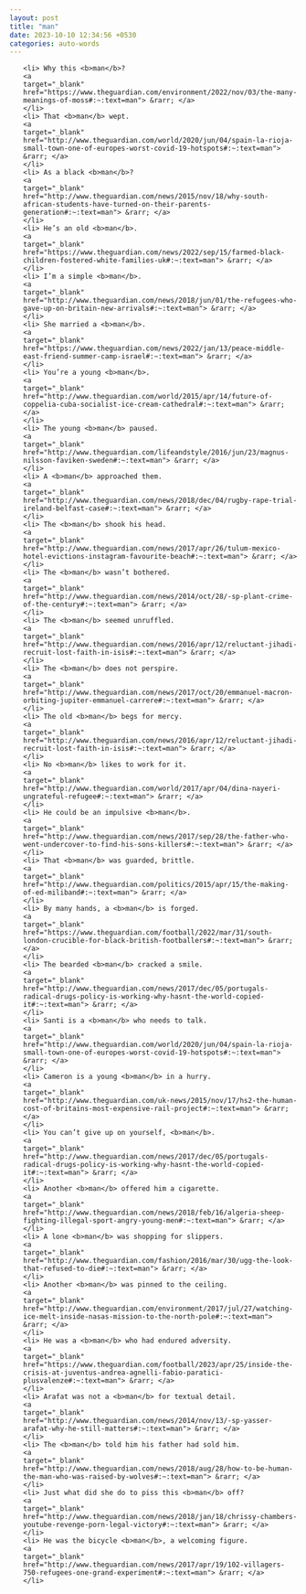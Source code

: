 ```yaml
---
layout: post
title: "man"
date: 2023-10-10 12:34:56 +0530
categories: auto-words
---
```

<ol>

    <li> Why this <b>man</b>?
    <a 
    target="_blank" 
    href="https://www.theguardian.com/environment/2022/nov/03/the-many-meanings-of-moss#:~:text=man"> &rarr; </a>
    </li>
    <li> That <b>man</b> wept.
    <a 
    target="_blank" 
    href="http://www.theguardian.com/world/2020/jun/04/spain-la-rioja-small-town-one-of-europes-worst-covid-19-hotspots#:~:text=man"> &rarr; </a>
    </li>
    <li> As a black <b>man</b>?
    <a 
    target="_blank" 
    href="http://www.theguardian.com/news/2015/nov/18/why-south-african-students-have-turned-on-their-parents-generation#:~:text=man"> &rarr; </a>
    </li>
    <li> He’s an old <b>man</b>.
    <a 
    target="_blank" 
    href="https://www.theguardian.com/news/2022/sep/15/farmed-black-children-fostered-white-families-uk#:~:text=man"> &rarr; </a>
    </li>
    <li> I’m a simple <b>man</b>.
    <a 
    target="_blank" 
    href="http://www.theguardian.com/news/2018/jun/01/the-refugees-who-gave-up-on-britain-new-arrivals#:~:text=man"> &rarr; </a>
    </li>
    <li> She married a <b>man</b>.
    <a 
    target="_blank" 
    href="https://www.theguardian.com/news/2022/jan/13/peace-middle-east-friend-summer-camp-israel#:~:text=man"> &rarr; </a>
    </li>
    <li> You’re a young <b>man</b>.
    <a 
    target="_blank" 
    href="http://www.theguardian.com/world/2015/apr/14/future-of-coppelia-cuba-socialist-ice-cream-cathedral#:~:text=man"> &rarr; </a>
    </li>
    <li> The young <b>man</b> paused.
    <a 
    target="_blank" 
    href="http://www.theguardian.com/lifeandstyle/2016/jun/23/magnus-nilsson-faviken-sweden#:~:text=man"> &rarr; </a>
    </li>
    <li> A <b>man</b> approached them.
    <a 
    target="_blank" 
    href="http://www.theguardian.com/news/2018/dec/04/rugby-rape-trial-ireland-belfast-case#:~:text=man"> &rarr; </a>
    </li>
    <li> The <b>man</b> shook his head.
    <a 
    target="_blank" 
    href="http://www.theguardian.com/news/2017/apr/26/tulum-mexico-hotel-evictions-instagram-favourite-beach#:~:text=man"> &rarr; </a>
    </li>
    <li> The <b>man</b> wasn’t bothered.
    <a 
    target="_blank" 
    href="http://www.theguardian.com/news/2014/oct/28/-sp-plant-crime-of-the-century#:~:text=man"> &rarr; </a>
    </li>
    <li> The <b>man</b> seemed unruffled.
    <a 
    target="_blank" 
    href="http://www.theguardian.com/news/2016/apr/12/reluctant-jihadi-recruit-lost-faith-in-isis#:~:text=man"> &rarr; </a>
    </li>
    <li> The <b>man</b> does not perspire.
    <a 
    target="_blank" 
    href="http://www.theguardian.com/news/2017/oct/20/emmanuel-macron-orbiting-jupiter-emmanuel-carrere#:~:text=man"> &rarr; </a>
    </li>
    <li> The old <b>man</b> begs for mercy.
    <a 
    target="_blank" 
    href="http://www.theguardian.com/news/2016/apr/12/reluctant-jihadi-recruit-lost-faith-in-isis#:~:text=man"> &rarr; </a>
    </li>
    <li> No <b>man</b> likes to work for it.
    <a 
    target="_blank" 
    href="http://www.theguardian.com/world/2017/apr/04/dina-nayeri-ungrateful-refugee#:~:text=man"> &rarr; </a>
    </li>
    <li> He could be an impulsive <b>man</b>.
    <a 
    target="_blank" 
    href="http://www.theguardian.com/news/2017/sep/28/the-father-who-went-undercover-to-find-his-sons-killers#:~:text=man"> &rarr; </a>
    </li>
    <li> That <b>man</b> was guarded, brittle.
    <a 
    target="_blank" 
    href="http://www.theguardian.com/politics/2015/apr/15/the-making-of-ed-miliband#:~:text=man"> &rarr; </a>
    </li>
    <li> By many hands, a <b>man</b> is forged.
    <a 
    target="_blank" 
    href="https://www.theguardian.com/football/2022/mar/31/south-london-crucible-for-black-british-footballers#:~:text=man"> &rarr; </a>
    </li>
    <li> The bearded <b>man</b> cracked a smile.
    <a 
    target="_blank" 
    href="http://www.theguardian.com/news/2017/dec/05/portugals-radical-drugs-policy-is-working-why-hasnt-the-world-copied-it#:~:text=man"> &rarr; </a>
    </li>
    <li> Santi is a <b>man</b> who needs to talk.
    <a 
    target="_blank" 
    href="http://www.theguardian.com/world/2020/jun/04/spain-la-rioja-small-town-one-of-europes-worst-covid-19-hotspots#:~:text=man"> &rarr; </a>
    </li>
    <li> Cameron is a young <b>man</b> in a hurry.
    <a 
    target="_blank" 
    href="http://www.theguardian.com/uk-news/2015/nov/17/hs2-the-human-cost-of-britains-most-expensive-rail-project#:~:text=man"> &rarr; </a>
    </li>
    <li> You can’t give up on yourself, <b>man</b>.
    <a 
    target="_blank" 
    href="http://www.theguardian.com/news/2017/dec/05/portugals-radical-drugs-policy-is-working-why-hasnt-the-world-copied-it#:~:text=man"> &rarr; </a>
    </li>
    <li> Another <b>man</b> offered him a cigarette.
    <a 
    target="_blank" 
    href="http://www.theguardian.com/news/2018/feb/16/algeria-sheep-fighting-illegal-sport-angry-young-men#:~:text=man"> &rarr; </a>
    </li>
    <li> A lone <b>man</b> was shopping for slippers.
    <a 
    target="_blank" 
    href="http://www.theguardian.com/fashion/2016/mar/30/ugg-the-look-that-refused-to-die#:~:text=man"> &rarr; </a>
    </li>
    <li> Another <b>man</b> was pinned to the ceiling.
    <a 
    target="_blank" 
    href="http://www.theguardian.com/environment/2017/jul/27/watching-ice-melt-inside-nasas-mission-to-the-north-pole#:~:text=man"> &rarr; </a>
    </li>
    <li> He was a <b>man</b> who had endured adversity.
    <a 
    target="_blank" 
    href="https://www.theguardian.com/football/2023/apr/25/inside-the-crisis-at-juventus-andrea-agnelli-fabio-paratici-plusvalenze#:~:text=man"> &rarr; </a>
    </li>
    <li> Arafat was not a <b>man</b> for textual detail.
    <a 
    target="_blank" 
    href="http://www.theguardian.com/news/2014/nov/13/-sp-yasser-arafat-why-he-still-matters#:~:text=man"> &rarr; </a>
    </li>
    <li> The <b>man</b> told him his father had sold him.
    <a 
    target="_blank" 
    href="http://www.theguardian.com/news/2018/aug/28/how-to-be-human-the-man-who-was-raised-by-wolves#:~:text=man"> &rarr; </a>
    </li>
    <li> Just what did she do to piss this <b>man</b> off?
    <a 
    target="_blank" 
    href="http://www.theguardian.com/news/2018/jan/18/chrissy-chambers-youtube-revenge-porn-legal-victory#:~:text=man"> &rarr; </a>
    </li>
    <li> He was the bicycle <b>man</b>, a welcoming figure.
    <a 
    target="_blank" 
    href="http://www.theguardian.com/news/2017/apr/19/102-villagers-750-refugees-one-grand-experiment#:~:text=man"> &rarr; </a>
    </li>